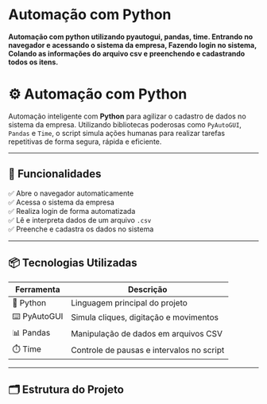 # Automação com Python

**Automação com python utilizando pyautogui, pandas, time. Entrando no navegador e acessando o sistema da empresa, Fazendo login no sistema, Colando as informações do arquivo csv e preenchendo e cadastrando todos os itens.**


# ⚙️ Automação com Python

Automação inteligente com **Python** para agilizar o cadastro de dados no sistema da empresa. Utilizando bibliotecas poderosas como `PyAutoGUI`, `Pandas` e `Time`, o script simula ações humanas para realizar tarefas repetitivas de forma segura, rápida e eficiente.

---

## 🧠 Funcionalidades

✅ Abre o navegador automaticamente  
✅ Acessa o sistema da empresa  
✅ Realiza login de forma automatizada  
✅ Lê e interpreta dados de um arquivo `.csv`  
✅ Preenche e cadastra os dados no sistema  

---

## 📦 Tecnologias Utilizadas

| Ferramenta    | Descrição                                 |
|---------------|--------------------------------------------|
| 🐍 Python      | Linguagem principal do projeto             |
| ⌨️ PyAutoGUI   | Simula cliques, digitação e movimentos     |
| 📊 Pandas      | Manipulação de dados em arquivos CSV       |
| ⏱️ Time        | Controle de pausas e intervalos no script  |

---

## 🗂 Estrutura do Projeto
